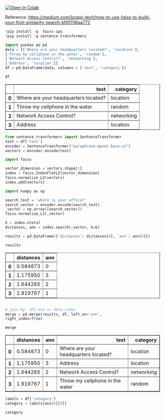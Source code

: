 <a href="https://colab.research.google.com/github/rajdeepd/bpb-vector-databases/blob/main/chapter4/first_faiss_sample.ipynb" target="_parent"><img src="https://colab.research.google.com/assets/colab-badge.svg" alt="Open In Colab"/></a>

Reference: https://medium.com/loopio-tech/how-to-use-faiss-to-build-your-first-similarity-search-bf0f708aa772



```python
!pip install -q  faiss-cpu
!pip install -q sentence-transformers
```

```python
import pandas as pd
data = [['Where are your headquarters located?', 'location'],
['Throw my cellphone in the water', 'random'],
['Network Access Control?', 'networking'],
['Address', 'location']]
df = pd.DataFrame(data, columns = ['text', 'category'])
```


```python
df
```




<table border="1" class="dataframe">
  <thead>
    <tr style="text-align: right;">
      <th></th>
      <th>text</th>
      <th>category</th>
    </tr>
  </thead>
  <tbody>
    <tr>
      <th>0</th>
      <td>Where are your headquarters located?</td>
      <td>location</td>
    </tr>
    <tr>
      <th>1</th>
      <td>Throw my cellphone in the water</td>
      <td>random</td>
    </tr>
    <tr>
      <th>2</th>
      <td>Network Access Control?</td>
      <td>networking</td>
    </tr>
    <tr>
      <th>3</th>
      <td>Address</td>
      <td>location</td>
    </tr>
  </tbody>
</table>







```python
from sentence_transformers import SentenceTransformer
text = df['text']
encoder = SentenceTransformer("paraphrase-mpnet-base-v2")
vectors = encoder.encode(text)
```


```python
import faiss

vector_dimension = vectors.shape[1]
index = faiss.IndexFlatL2(vector_dimension)
faiss.normalize_L2(vectors)
index.add(vectors)
```


```python
import numpy as np

search_text = 'where is your office?'
search_vector = encoder.encode(search_text)
_vector = np.array([search_vector])
faiss.normalize_L2(_vector)
```


```python
k = index.ntotal
distances, ann = index.search(_vector, k=k)
```


```python
results = pd.DataFrame({'distances': distances[0], 'ann': ann[0]})
```


```python
results
```


<table border="1" class="dataframe">
  <thead>
    <tr style="text-align: right;">
      <th></th>
      <th>distances</th>
      <th>ann</th>
    </tr>
  </thead>
  <tbody>
    <tr>
      <th>0</th>
      <td>0.584873</td>
      <td>0</td>
    </tr>
    <tr>
      <th>1</th>
      <td>1.175950</td>
      <td>3</td>
    </tr>
    <tr>
      <th>2</th>
      <td>1.644265</td>
      <td>2</td>
    </tr>
    <tr>
      <th>3</th>
      <td>1.919767</td>
      <td>1</td>
    </tr>
  </tbody>
</table>





```python

# join by: df1.ann == data.index
merge = pd.merge(results, df, left_on='ann',
right_index=True)

```


```python
merge
```

<table border="1" class="dataframe">
  <thead>
    <tr style="text-align: right;">
      <th></th>
      <th>distances</th>
      <th>ann</th>
      <th>text</th>
      <th>category</th>
    </tr>
  </thead>
  <tbody>
    <tr>
      <th>0</th>
      <td>0.584873</td>
      <td>0</td>
      <td>Where are your headquarters located?</td>
      <td>location</td>
    </tr>
    <tr>
      <th>1</th>
      <td>1.175950</td>
      <td>3</td>
      <td>Address</td>
      <td>location</td>
    </tr>
    <tr>
      <th>2</th>
      <td>1.644265</td>
      <td>2</td>
      <td>Network Access Control?</td>
      <td>networking</td>
    </tr>
    <tr>
      <th>3</th>
      <td>1.919767</td>
      <td>1</td>
      <td>Throw my cellphone in the water</td>
      <td>random</td>
    </tr>
  </tbody>
</table>









```python
labels = df['category']
category = labels[ann[0][0]]
```


```python
category
```

